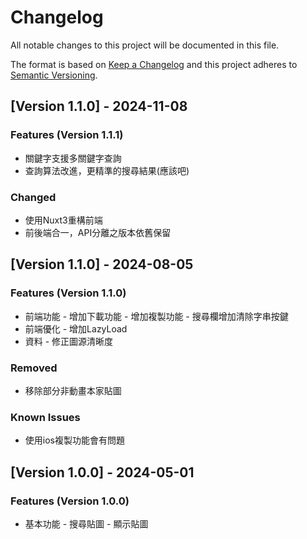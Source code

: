 # Changelog

All notable changes to this project will be documented in this file.

The format is based on [Keep a Changelog](https://keepachangelog.com/en/1.0.0/) and this project adheres to [Semantic Versioning](https://semver.org/spec/v2.0.0.html).

## [Version 1.1.0] - 2024-11-08

### Features (Version 1.1.1)

- 關鍵字支援多關鍵字查詢
- 查詢算法改進，更精準的搜尋結果(應該吧)

### Changed

- 使用Nuxt3重構前端
- 前後端合一，API分離之版本依舊保留

## [Version 1.1.0] - 2024-08-05

### Features (Version 1.1.0)

- 前端功能
      - 增加下載功能
      - 增加複製功能
      - 搜尋欄增加清除字串按鍵
- 前端優化
      - 增加LazyLoad
- 資料
      - 修正圖源清晰度

### Removed

- 移除部分非動畫本家貼圖

### Known Issues

- 使用ios複製功能會有問題

## [Version 1.0.0] - 2024-05-01

### Features (Version 1.0.0)

- 基本功能
      - 搜尋貼圖
      - 顯示貼圖
